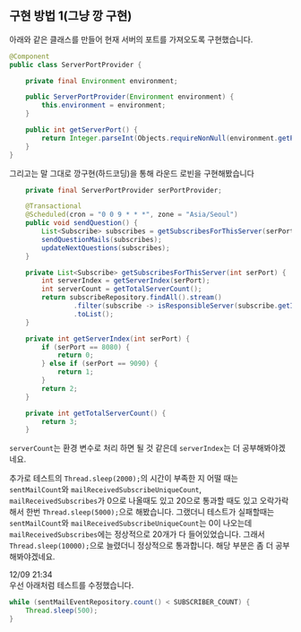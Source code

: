 ## 구현 방법 1(그냥 깡 구현)
아래와 같은 클래스를 만들어 현재 서버의 포트를 가져오도록 구현했습니다.
```java
@Component
public class ServerPortProvider {

    private final Environment environment;

    public ServerPortProvider(Environment environment) {
        this.environment = environment;
    }

    public int getServerPort() {
        return Integer.parseInt(Objects.requireNonNull(environment.getProperty("local.server.port")));
    }
}
```
그리고는 말 그대로 깡구현(하드코딩)을 통해 라운드 로빈을 구현해봤습니다
```java
    private final ServerPortProvider serPortProvider;

    @Transactional
    @Scheduled(cron = "0 0 9 * * *", zone = "Asia/Seoul")
    public void sendQuestion() {
        List<Subscribe> subscribes = getSubscribesForThisServer(serPortProvider.getServerPort());
        sendQuestionMails(subscribes);
        updateNextQuestions(subscribes);
    }

    private List<Subscribe> getSubscribesForThisServer(int serPort) {
        int serverIndex = getServerIndex(serPort);
        int serverCount = getTotalServerCount();
        return subscribeRepository.findAll().stream()
                .filter(subscribe -> isResponsibleServer(subscribe.getId().intValue(), serverCount, serverIndex))
                .toList();
    }

    private int getServerIndex(int serPort) {
        if (serPort == 8080) {
            return 0;
        } else if (serPort == 9090) {
            return 1;
        }
        return 2;
    }

    private int getTotalServerCount() {
        return 3;
    }
```
`serverCount`는 환경 변수로 처리 하면 될 것 같은데 `serverIndex`는 더 공부해봐야겠네요.


추가로 테스트의 `Thread.sleep(2000);`의 시간이 부족한 지 어떨 때는 `sentMailCount`와 `mailReceivedSubscribeUniqueCount`, `mailReceivedSubscribes`가 0으로 나올때도 있고 20으로 통과할 때도 있고 오락가락해서 한번 `Thread.sleep(5000);`으로 해봤습니다.
그랬더니 테스트가 실패할때는 `sentMailCount`와 `mailReceivedSubscribeUniqueCount`는 0이 나오는데 `mailReceivedSubscribes`에는 정상적으로 20개가 다 들어있었습니다.
그래서 `Thread.sleep(10000);`으로 늘렸더니 정상적으로 통과합니다. 해당 부분은 좀 더 공부해봐야겠네요.

12/09 21:34<br>
우선 아래처럼 테스트를 수정했습니다.
```java
while (sentMailEventRepository.count() < SUBSCRIBER_COUNT) {
    Thread.sleep(500);
}
```
